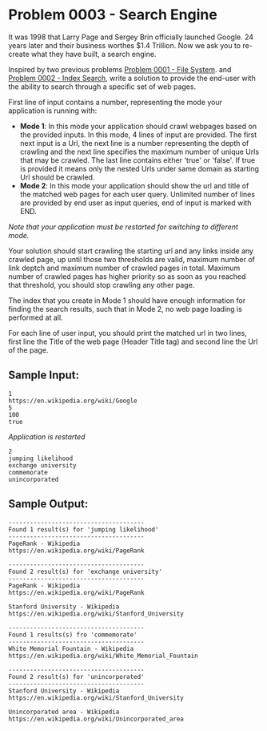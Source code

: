 # Problem 0003 - Search Engine

It was 1998 that Larry Page and Sergey Brin officially launched Google.
24 years later and their business worthes $1.4 Trillion. 
Now we ask you to re-create what they have built, a search engine.

Inspired by two previous problems [Problem 0001 - File System](https://github.com/mafshin/learn-by-solving/tree/main/problems/0001-FileSystem).
and [Problem 0002 - Index Search](https://github.com/mafshin/learn-by-solving/tree/main/problems/0002-IndexSearch), write a solution to provide the end-user with the ability to search through a specific set of web pages.


First line of input contains a number, representing the mode your application is running with:

- **Mode 1**: In this mode your application should crawl webpages based on the provided inputs. In this mode, 4 lines of input are provided.
The first next input is a Url, the next line is a number representing the depth of crawling and the next line specifies the maximum number of unique Urls that may be crawled. The last line contains either 'true' or 'false'. If true is provided it means only the nested Urls under same domain as starting Url should be crawled.
- **Mode 2**: In this mode your application should show the url and title of the matched web pages for each user query. Unlimited number of lines are provided by end user as input queries, end of input is marked with END.

*Note that your application must be restarted for switching to different mode.*

Your solution should start crawling the starting url and any links inside any crawled page, up until those two thresholds are valid, maximum number of link deptch and maximum number of crawled pages in total. Maximum number of crawled pages has higher priority so as soon as you reached that threshold, you should stop crawling any other page.

The index that you create in Mode 1 should have enough information for finding the search results, such that in Mode 2, no web page loading is performed at all.

For each line of user input, you should print the matched url in two lines, first line the Title of the web page (Header Title tag) and second line the Url of the page.

## Sample Input:
```
1
https://en.wikipedia.org/wiki/Google
5
100
true
```

*Application is restarted*

```
2
jumping likelihood
exchange university
commemorate
unincorporated
```

## Sample Output:
```
--------------------------------------
Found 1 result(s) for 'jumping likelihood' 
--------------------------------------
PageRank - Wikipedia
https://en.wikipedia.org/wiki/PageRank

--------------------------------------
Found 2 result(s) for 'exchange university'
--------------------------------------
PageRank - Wikipedia
https://en.wikipedia.org/wiki/PageRank

Stanford University - Wikipedia
https://en.wikipedia.org/wiki/Stanford_University

--------------------------------------
Found 1 results(s) fro 'commemorate'
--------------------------------------
White Memorial Fountain - Wikipedia
https://en.wikipedia.org/wiki/White_Memorial_Fountain

--------------------------------------
Found 2 result(s) for 'unincorporated'
--------------------------------------
Stanford University - Wikipedia
https://en.wikipedia.org/wiki/Stanford_University

Unincorporated area - Wikipedia
https://en.wikipedia.org/wiki/Unincorporated_area
```

